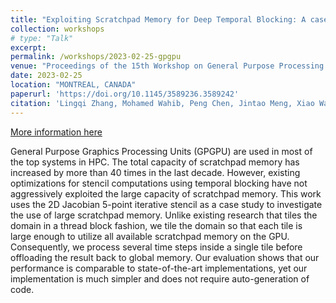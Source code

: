 ```yaml
---
title: "Exploiting Scratchpad Memory for Deep Temporal Blocking: A case study for 2D Jacobian 5-point iterative stencil kernel (j2d5pt)"
collection: workshops
# type: "Talk"
excerpt: 
permalink: /workshops/2023-02-25-gpgpu
venue: "Proceedings of the 15th Workshop on General Purpose Processing Using GPU (GPGPU 23)"
date: 2023-02-25
location: "MONTREAL, CANADA"
paperurl: 'https://doi.org/10.1145/3589236.3589242'
citation: 'Lingqi Zhang, Mohamed Wahib, Peng Chen, Jintao Meng, Xiao Wang, Toshio Endo, and Satoshi Matsuoka. 2023. Exploiting Scratchpad Memory for Deep Temporal Blocking: A case study for 2D Jacobian 5-point iterative stencil kernel (j2d5pt). In Proceedings of the 15th Workshop on General Purpose Processing Using GPU (GPGPU 23). Association for Computing Machinery, New York, NY, USA, 34–35. https://doi.org/10.1145/3589236.3589242'
---
```


[More information here](https://mocalabucm.github.io/gpgpu2023/)

General Purpose Graphics Processing Units (GPGPU) are used in most of the top systems in HPC. The total capacity of scratchpad memory has increased by more than 40 times in the last decade. However, existing optimizations for stencil computations using temporal blocking have not aggressively exploited the large capacity of scratchpad memory. This work uses the 2D Jacobian 5-point iterative stencil as a case study to investigate the use of large scratchpad memory. Unlike existing research that tiles the domain in a thread block fashion, we tile the domain so that each tile is large enough to utilize all available scratchpad memory on the GPU. Consequently, we process several time steps inside a single tile before offloading the result back to global memory. Our evaluation shows that our performance is comparable to state-of-the-art implementations, yet our implementation is much simpler and does not require auto-generation of code.